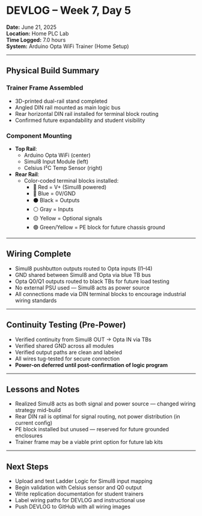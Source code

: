 # DEVLOG – Week 7, Day 5

**Date:** June 21, 2025  
**Location:** Home PLC Lab  
**Time Logged:** 7.0 hours  
**System:** Arduino Opta WiFi Trainer (Home Setup)

---

## Physical Build Summary

### Trainer Frame Assembled
- 3D-printed dual-rail stand completed
- Angled DIN rail mounted as main logic bus
- Rear horizontal DIN rail installed for terminal block routing
- Confirmed future expandability and student visibility

### Component Mounting
- **Top Rail**:  
  - Arduino Opta WiFi (center)  
  - Simul8 Input Module (left)  
  - Celsius I²C Temp Sensor (right)  
- **Rear Rail**:  
  - Color-coded terminal blocks installed:
    - 🔴 Red = V+ (Simul8 powered)
    - 🔵 Blue = 0V/GND
    - ⚫ Black = Outputs
    - ⚪ Gray = Inputs
    - 🟡 Yellow = Optional signals
    - 🟢 Green/Yellow = PE block for future chassis ground

---

## Wiring Complete

- Simul8 pushbutton outputs routed to Opta inputs (I1–I4)
- GND shared between Simul8 and Opta via blue TB bus
- Opta Q0/Q1 outputs routed to black TBs for future load testing
- No external PSU used — Simul8 acts as power source
- All connections made via DIN terminal blocks to encourage industrial wiring standards

---

## Continuity Testing (Pre-Power)

- Verified continuity from Simul8 OUT → Opta IN via TBs
- Verified shared GND across all modules
- Verified output paths are clean and labeled
- All wires tug-tested for secure connection
- **Power-on deferred until post-confirmation of logic program**

---

## Lessons and Notes

- Realized Simul8 acts as both signal and power source — changed wiring strategy mid-build
- Rear DIN rail is optimal for signal routing, not power distribution (in current config)
- PE block installed but unused — reserved for future grounded enclosures
- Trainer frame may be a viable print option for future lab kits

---

## Next Steps

- Upload and test Ladder Logic for Simul8 input mapping  
- Begin validation with Celsius sensor and Q0 output  
- Write replication documentation for student trainers  
- Label wiring paths for DEVLOG and instructional use  
- Push DEVLOG to GitHub with all wiring images

